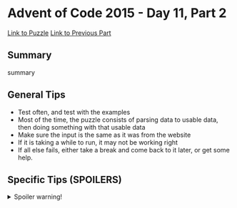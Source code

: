 # Advent of Code 2015 - Day 11, Part 2

[Link to Puzzle](https://adventofcode.com/2015/day/11#part2)
[Link to Previous Part](https://github.com/CodingAP/unofficial-aoc-syllabus/blob/main/years/2015/day11/part1.md)

## Summary
summary

## General Tips
- Test often, and test with the examples
- Most of the time, the puzzle consists of parsing data to usable data, then doing something with that usable data
- Make sure the input is the same as it was from the website
- If it is taking a while to run, it may not be working right
- If all else fails, either take a break and come back to it later, or get some help.

## Specific Tips (SPOILERS)
<details> <summary>Spoiler warning!</summary>

specific tips

</details>